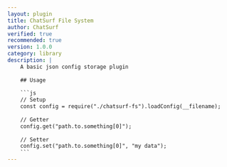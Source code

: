 ```yaml
---
layout: plugin
title: ChatSurf File System
author: ChatSurf
verified: true
recommended: true
version: 1.0.0
category: library
description: |
    A basic json config storage plugin
    
    ## Usage
    
    ```js
    // Setup
    const config = require("./chatsurf-fs").loadConfig(__filename);
    
    // Getter
    config.get("path.to.something[0]");
    
    // Setter
    config.set("path.to.something[0]", "my data");
    ```
---
```

